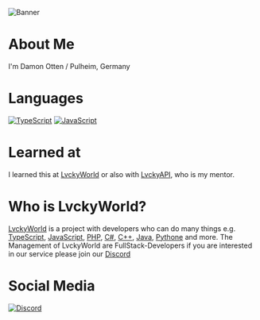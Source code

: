 ![Banner](https://camo.githubusercontent.com/93aceef5fe9f5789d731a485c541c991f5db7ad06c5e662fb7b88ac963d9304d/68747470733a2f2f692e6c76636b79776f726c642e6e65742f6c76636b792f62616e6e65722f6e657742616e6e65722e706e67)

# About Me

I'm Damon Otten / Pulheim, Germany

# Languages
[![TypeScript](https://img.shields.io/badge/-typescript-2f74c0.svg?logo=typescript&logoColor=white&longCache=true&style=for-the-badge)](https://github.com/Daser2626?tab=repositories&q=&type=&language=typescript)
[![JavaScript](https://img.shields.io/badge/-javascript-F7DF1E.svg?logo=javascript&logoColor=black&longCache=true&style=for-the-badge)](https://github.com/Daser2626?tab=repositories&q=&type=&language=javascript)

# Learned at
I learned this at [LvckyWorld](https://github.com/LvckyWorld) or also with [LvckyAPI](https://github.com/LvckyAPI/LvckyAPI), who is my mentor.

# Who is LvckyWorld?
[LvckyWorld](https://github.com/LvckyWorld) is a project with developers who can do many things e.g. [TypeScript](https://en.wikipedia.org/wiki/TypeScript), [JavaScript](https://en.wikipedia.org/wiki/JavaScript), [PHP](https://en.wikipedia.org/wiki/PHP), [C#](https://de.wikipedia.org/wiki/C-Sharp), [C++](https://en.wikipedia.org/wiki/C++), [Java](https://en.wikipedia.org/wiki/Java_(programming_language)), [Pythone](https://en.wikipedia.org/wiki/Python_(programming_language)) and more. The Management of LvckyWorld are FullStack-Developers if you are interested in our service please join our [Discord](https://discord.gg/LvckyWorld)

# Social Media
[![Discord](https://img.shields.io/badge/-Discord-5865F2.svg?logo=discord&logoColor=white&longCache=true&style=for-the-badge)](https://discordapp.com/users/641266097768890408)
